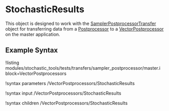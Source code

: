# StochasticResults
This object is designed to work with the [SamplerPostprocessorTransfer](/stochastic_tools/SamplerPostprocessorTransfer.md) object for
transferring data from a [Postprocessor](/Postprocessors/index.md) to a
[VectorPostprocessor](/VectorPostprocessors/index.md) on the master application.

## Example Syntax
!listing modules/stochastic_tools/tests/transfers/sampler_postprocessor/master.i block=VectorPostprocessors

!syntax parameters /VectorPostprocessors/StochasticResults

!syntax input /VectorPostprocessors/StochasticResults

!syntax children /VectorPostprocessors/StochasticResults
